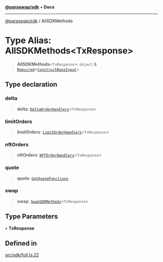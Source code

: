 [**@paraswap/sdk**](../README.md) • **Docs**

***

[@paraswap/sdk](../globals.md) / AllSDKMethods

# Type Alias: AllSDKMethods\<TxResponse\>

> **AllSDKMethods**\<`TxResponse`\>: `object` & [`Required`](../-internal-/type-aliases/Required.md)\<[`ConstructBaseInput`](../-internal-/interfaces/ConstructBaseInput.md)\>

## Type declaration

### delta

> **delta**: [`DeltaOrderHandlers`](DeltaOrderHandlers.md)\<`TxResponse`\>

### limitOrders

> **limitOrders**: [`LimitOrderHandlers`](LimitOrderHandlers.md)\<`TxResponse`\>

### nftOrders

> **nftOrders**: [`NFTOrderHandlers`](NFTOrderHandlers.md)\<`TxResponse`\>

### quote

> **quote**: [`GetQuoteFunctions`](GetQuoteFunctions.md)

### swap

> **swap**: [`SwapSDKMethods`](SwapSDKMethods.md)\<`TxResponse`\>

## Type Parameters

• **TxResponse**

## Defined in

[src/sdk/full.ts:22](https://github.com/paraswap/paraswap-sdk/blob/master/src/sdk/full.ts#L22)
